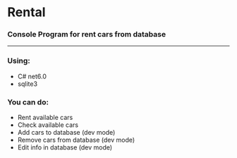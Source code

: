 # Rental

### Console Program for rent cars from database
---
### Using:
- C# net6.0
- sqlite3

### You can do:
- Rent available cars
- Check available cars
- Add cars to database (dev mode)
- Remove cars from database (dev mode)
- Edit info in database (dev mode)
